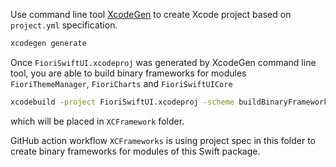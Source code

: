 Use command line tool [XcodeGen](https://github.com/yonaskolb/XcodeGen) to create Xcode project based on `project.yml` specification.

```bash
xcodegen generate
```

Once `FioriSwiftUI.xcodeproj` was generated by XcodeGen command line tool, you are able to build binary frameworks for modules `FioriThemeManager`, `FioriCharts` and `FioriSwiftUICore`

```bash
xcodebuild -project FioriSwiftUI.xcodeproj -scheme buildBinaryFramework -configuration Release
```

which will be placed in `XCFramework` folder.

GitHub action workflow `XCFrameworks` is using project spec in this folder to create binary frameworks for modules of this Swift package.
